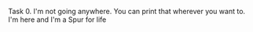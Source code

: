 Task 0. I'm not going anywhere. You can print that wherever you want to. I'm here and I'm a Spur for life
